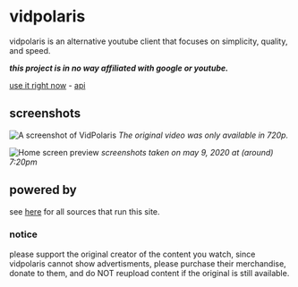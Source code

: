 # vidpolaris
vidpolaris is an alternative youtube client that focuses on simplicity, quality, and speed.

_**this project is in no way affiliated with google or youtube.**_

[use it right now](https://n0rmancodes.github.io/vidpolaris/#w#2nBzs_4HdLA) - [api](https://github.com/n0rmancodes/vidpolarisAPI)

## screenshots
![A screenshot of VidPolaris](https://i.ibb.co/RjmP5wZ/image.png)
*The original video was only available in 720p.*

![Home screen preview](https://i.ibb.co/0tKk2hS/image.png)
*screenshots taken on may 9, 2020 at (around) 7:20pm*

## powered by
see [here](https://github.com/n0rmancodes/vidpolarisAPI/blob/master/README.md#sources) for all sources that run this site.

### notice
please support the original creator of the content you watch, since vidpolaris cannot show advertisments, please purchase their merchandise, donate to them, and do NOT reupload content if the original is still available.
